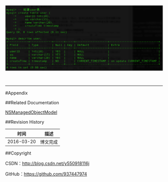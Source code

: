 ![](https://raw.githubusercontent.com/937447974/Blog/master/Resources/2015111101.png)

&#160;

----------

#Appendix

##Related Documentation

[NSManagedObjectModel](https://developer.apple.com/reference/coredata/nsmanagedobjectmodel)

##Revision History

| 时间 | 描述 |
| ---- | ---- |
| 2016-03-20 | 博文完成 |

##Copyright

CSDN：http://blog.csdn.net/y550918116j

GitHub：https://github.com/937447974